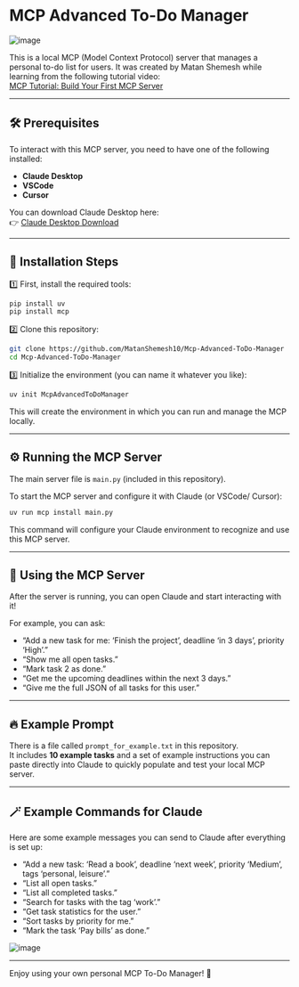 
# MCP Advanced To-Do Manager
![image](https://github.com/user-attachments/assets/10ea12ae-fd4b-4f56-9172-9343200e248a)

This is a local MCP (Model Context Protocol) server that manages a personal to-do list for users. It was created by Matan Shemesh while learning from the following tutorial video:  
[MCP Tutorial: Build Your First MCP Server](https://www.youtube.com/watch?v=jLM6n4mdRuA)

---

## 🛠️ Prerequisites

To interact with this MCP server, you need to have one of the following installed:

- **Claude Desktop**  
- **VSCode**
- **Cursor**  

You can download Claude Desktop here:  
👉 [Claude Desktop Download](https://www.anthropic.com/claude)

---

## 🚀 Installation Steps

1️⃣ First, install the required tools:

```bash
pip install uv
pip install mcp
```

2️⃣ Clone this repository:

```bash
git clone https://github.com/MatanShemesh10/Mcp-Advanced-ToDo-Manager
cd Mcp-Advanced-ToDo-Manager
```

3️⃣ Initialize the environment (you can name it whatever you like):

```bash
uv init McpAdvancedToDoManager
```

This will create the environment in which you can run and manage the MCP locally.

---

## ⚙️ Running the MCP Server

The main server file is `main.py` (included in this repository).

To start the MCP server and configure it with Claude (or VSCode/ Cursor):

```bash
uv run mcp install main.py
```

This command will configure your Claude environment to recognize and use this MCP server.

---

## 📝 Using the MCP Server

After the server is running, you can open Claude and start interacting with it!

For example, you can ask:

- “Add a new task for me: ‘Finish the project’, deadline ‘in 3 days’, priority ‘High’.”
- “Show me all open tasks.”
- “Mark task 2 as done.”
- “Get me the upcoming deadlines within the next 3 days.”
- “Give me the full JSON of all tasks for this user.”

---

## 🔥 Example Prompt

There is a file called `prompt_for_example.txt` in this repository.  
It includes **10 example tasks** and a set of example instructions you can paste directly into Claude to quickly populate and test your local MCP server.

---

## 🪄 Example Commands for Claude

Here are some example messages you can send to Claude after everything is set up:

- “Add a new task: ‘Read a book’, deadline ‘next week’, priority ‘Medium’, tags ‘personal, leisure’.”
- “List all open tasks.”
- “List all completed tasks.”
- “Search for tasks with the tag ‘work’.”
- “Get task statistics for the user.”
- “Sort tasks by priority for me.”
- “Mark the task ‘Pay bills’ as done.”

![image](https://github.com/user-attachments/assets/710535ed-101f-4b74-99d1-8b5966e0c103)

---

Enjoy using your own personal MCP To-Do Manager! 🚀
